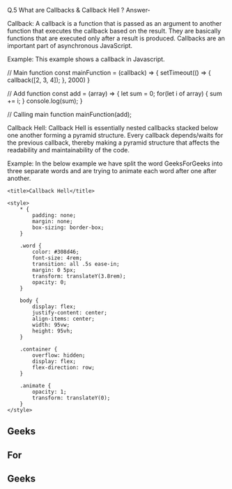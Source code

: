 Q.5 What are Callbacks &  Callback Hell ?
Answer-

Callback: A callback is a function that is passed as an argument to another function that executes the callback based on the result. They are basically functions that are executed only after a result is produced. Callbacks are an important part of asynchronous JavaScript.

Example: This example shows a callback in Javascript.

// Main function
const mainFunction = (callback) => {
    setTimeout(() => {
        callback([2, 3, 4]);
    }, 2000)
}
 
// Add function
const add = (array) => {
    let sum = 0;
    for(let i of array) {
        sum += i;
    }
    console.log(sum);
}
 
// Calling main function
mainFunction(add);

Callback Hell: Callback Hell is essentially nested callbacks stacked below one another forming a pyramid structure. Every callback depends/waits for the previous callback, thereby making a pyramid structure that affects the readability and maintainability of the code. 

Example: In the below example we have split the word GeeksForGeeks into three separate words and are trying to animate each word after one after another.

<!DOCTYPE html>
<html lang="en">
<head>
    <meta charset="UTF-8">
    <meta http-equiv="X-UA-Compatible"
          content="IE=edge">
    <meta name="viewport"
          content="width=device-width, initial-scale=1.0">
 
    <title>Callback Hell</title>
     
    <style>
        * {
            padding: none;
            margin: none;
            box-sizing: border-box;
        }
 
        .word {
            color: #308d46;
            font-size: 4rem;
            transition: all .5s ease-in;
            margin: 0 5px;
            transform: translateY(3.8rem);
            opacity: 0;
        }
 
        body {
            display: flex;
            justify-content: center;
            align-items: center;
            width: 95vw;
            height: 95vh;
        }
 
        .container {
            overflow: hidden;
            display: flex;
            flex-direction: row;
        }
 
        .animate {
            opacity: 1;
            transform: translateY(0);
        }
    </style>
</head>
 
<body>
    <div class="container">
        <h2 class="word">Geeks</h2>
        <h2 class="word">For</h2>
        <h2 class="word">Geeks</h2>
    </div>
</body>
<script>
    let words = document.querySelectorAll(".word");
 
    const animateAll = (animate) => {
        setTimeout(() => {
            animate(words[0]);
            setTimeout(() => {
                animate(words[1]);
                setTimeout(() => {
                    animate(words[2]);
                }, 1000)
            }, 1000)
        }, 1000)
    }
 
    const animate = (word) => {
        word.classList.add("animate");
    }
 
    animateAll(animate);
</script>
</html>